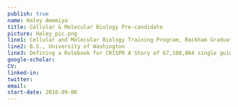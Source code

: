 ```yaml
---
publish: true
name: Haley Amemiya
title: Cellular & Molecular Biology Pre-candidate
picture: Haley_pic.png
line1: Cellular and Molecular Biology Training Program, Rackham Graduate Student Research Grant (pre-candidate)
line2: B.S., University of Washington
line3: Defining a Rulebook for CRISPR A Story of 67,108,864 single guide RNAs
google-scholar: 
CV:
linked-in: 
twitter:
email:
start-date: 2016-09-06
---
```

